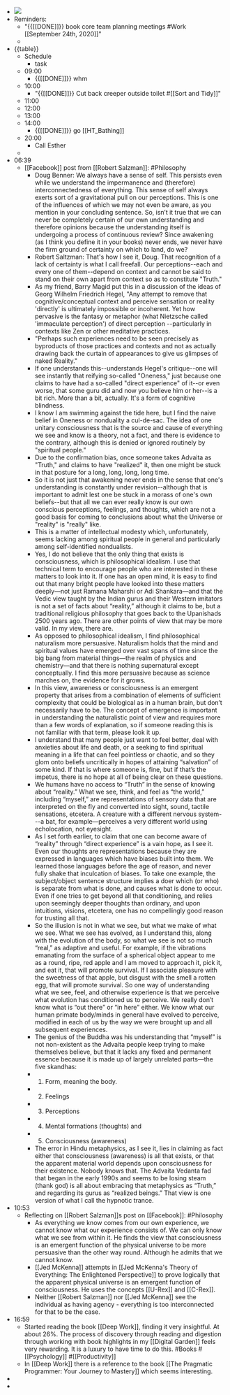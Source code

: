 - ![](https://firebasestorage.googleapis.com/v0/b/firescript-577a2.appspot.com/o/imgs%2Fapp%2FDavidsroam%2FCnWZyQnxav.png?alt=media&token=b8da6589-799b-4b9b-b71b-a481f6477b12)
- Reminders:
    - "{{[[DONE]]}} book core team planning meetings #Work [[September 24th, 2020]]"
    - 
- {{table}}
    - Schedule
        - task
    - 09:00
        - {{[[DONE]]}} whm
    - 10:00
        - "{{[[DONE]]}} Cut back creeper outside toilet #[[Sort and Tidy]]"
    - 11:00
    - 12:00
    - 13:00
    - 14:00
        - {{[[DONE]]}} go [[HT_Bathing]]
    - 20:00
        - Call Esther
    - 
- 06:39
    - [[Facebook]] post from [[Robert Salzman]]: #Philosophy
        - Doug Benner: We always have a sense of self. This persists even while we understand the impermanence and (therefore) interconnectedness of everything. This sense of self always exerts sort of a gravitational pull on our perceptions. This is one of the influences of which we may not even be aware, as you mention in your concluding sentence. So, isn’t it true that we can never be completely certain of our own understanding and therefore opinions because the understanding itself is undergoing a process of continuous review? Since awakening (as I think you define it in your books) never ends, we never have the firm ground of certainty on which to land, do we?
        - Robert Saltzman: That's how I see it, Doug. That recognition of a lack of certainty is what I call freefall. Our perceptions--each and every one of them--depend on context and cannot be said to stand on their own apart from context so as to constitute "Truth."
        - As my friend, Barry Magid put this in a discussion of the ideas of Georg Wilhelm Friedrich Hegel, "Any attempt to remove that cognitive/conceptual context and perceive sensation or reality 'directly' is ultimately impossible or incoherent. Yet how pervasive is the fantasy or metaphor (what Nietzsche called 'immaculate perception') of direct perception --particularly in contexts like Zen or other meditative practices. 
        - "Perhaps such experiences need to be seen precisely as byproducts of those practices and contexts and not as actually drawing back the curtain of appearances to give us glimpses of naked Reality."
        - If one understands this--understands Hegel's critique--one will see instantly that reifying so-called "Oneness," just because one claims to have had a so-called "direct experience" of it--or even worse, that some guru did and now you believe him or her--is a bit rich. More than a bit, actually. It's a form of cognitive blindness.
        - I know I am swimming against the tide here, but I find the naive belief in Oneness or nonduality a cul-de-sac. The idea of one unitary consciousness that is the source and cause of everything we see and know is a theory, not a fact, and there is evidence to the contrary, although this is denied or ignored routinely by "spiritual people."
        - Due to the confirmation bias, once someone takes Advaita as "Truth," and claims to have "realized" it, then one might be stuck in that posture for a long, long, long, long time. 
        - So it is not just that awakening never ends in the sense that one's understanding is constantly under revision--although that is important to admit lest one be stuck in a morass of one's own beliefs--but that all we can ever really know is our own conscious perceptions, feelings, and thoughts, which are not a good basis for coming to conclusions about what the Universe or "reality" is "really" like.
        - This is a matter of intellectual modesty which, unfortunately, seems lacking among spiritual people in general and particularly among self-identified nondualists.
        - Yes, I do not believe that the only thing that exists is consciousness, which is philosophical idealism. I use that technical term to encourage people who are interested in these matters to look into it. If one has an open mind, it is easy to find out that many bright people have looked into these matters deeply—not just Ramana Maharshi or Adi Shankara—and that the Vedic view taught by the Indian gurus and their Western imitators is not a set of facts about “reality,” although it claims to be, but a traditional religious philosophy that goes back to the Upanishads 2500 years ago. There are other points of view that may be more valid. In my view, there are.  
        - As opposed to philosophical idealism, I find philosophical naturalism more persuasive. Naturalism holds that the mind and spiritual values have emerged over vast spans of time since the big bang from material things—the realm of physics and chemistry—and that there is nothing supernatural except conceptually. I find this more persuasive because as science marches on, the evidence for it grows.
        - In this view, awareness or consciousness is an emergent property that arises from a combination of elements of sufficient complexity that could be biological as in a human brain, but don’t necessarily have to be. The concept of emergence is important in understanding the naturalistic point of view and requires more than a few words of explanation, so if someone reading this is not familiar with that term, please look it up.
        - I understand that many people just want to feel better, deal with anxieties about life and death, or a seeking to find spiritual meaning in a life that can feel pointless or chaotic, and so they glom onto beliefs uncritically in hopes of attaining “salvation” of some kind. If that is where someone is, fine, but if that’s the impetus, there is no hope at all of being clear on these questions. 
        - We humans have no access to “Truth” in the sense of knowing about “reality.” What we see, think, and feel as “the world,” including “myself,” are representations of sensory data that are interpreted on the fly and converted into sight, sound, tactile sensations, etcetera. A creature with a different nervous system---a bat, for example—perceives a very different world using echolocation, not eyesight. 
        - As I set forth earlier, to claim that one can become aware of “reality” through “direct experience” is a vain hope, as I see it. Even our thoughts are representations because they are expressed in languages which have biases built into them. We learned those languages before the age of reason, and never fully shake that inculcation of biases. To take one example, the subject/object sentence structure implies a doer which (or who) is separate from what is done, and causes what is done to occur. Even if one tries to get beyond all that conditioning, and relies upon seemingly deeper thoughts than ordinary, and upon intuitions, visions, etcetera, one has no compellingly good reason for trusting all that.
        - So the illusion is not in what we see, but what we make of what we see. What we see has evolved, as I understand this, along with the evolution of the body, so what we see is not so much “real,” as adaptive and useful. For example, if the vibrations emanating from the surface of a spherical object appear to me as a round, ripe, red apple and I am moved to approach it, pick it, and eat it, that will promote survival. If I associate pleasure with the sweetness of that apple, but disgust with the smell a rotten egg, that will promote survival. So one way of understanding what we see, feel, and otherwise experience is that we perceive what evolution has conditioned us to perceive. We really don’t know what is “out there” or “in here” either. We know what our human primate body/minds in general have evolved to perceive, modified in each of us by the way we were brought up and all subsequent experiences. 
        - The genius of the Buddha was his understanding that “myself” is not non-existent as the Advaita people keep trying to make themselves believe, but that it lacks any fixed and permanent essence because it is made up of largely unrelated parts—the five skandhas:
        - 1. Form, meaning the body. 
        - 2. Feelings 
        - 3. Perceptions 
        - 4. Mental formations (thoughts) and
        - 5. Consciousness (awareness)
        - The error in Hindu metaphysics, as I see it, lies in claiming as fact either that consciousness (awareness) is all that exists, or that the apparent material world depends upon consciousness for their existence. Nobody knows that. The Advaita Vedanta fad that began in the early 1990s and seems to be losing steam (thank god) is all about embracing that metaphysics as “Truth,” and regarding its gurus as “realized beings.” That view is one version of what I call the hypnotic trance.
- 10:53
    - Reflecting on [[Robert Salzman]]s post on [[Facebook]]: #Philosophy
        - As everything we know comes from our own experience, we cannot know what our experience consists of. We can only know what we see from within it. He finds the view that consciousness is an emergent function of the physical universe to be more persuasive than the other way round. Although he admits that we cannot know.
        - [[Jed McKenna]] attempts in [[Jed McKenna's Theory of Everything: The Enlightened Perspective]] to prove logically that the apparent physical universe is an emergent function of consciousness. He uses the concepts [[U-Rex]] and [[C-Rex]].
        - Neither [[Robert Salzman]] nor [[Jed McKenna]] see the individual as having agency - everything is too interconnected for that to be the case.
- 16:59
    - Started reading the book [[Deep Work]], finding it very insightful. At about 26%. The process of discovery through reading and digestion through working with book highlights in my [[Digital Garden]] feels very rewarding. It is a luxury to have  time to do this. #Books #[[Psychology]] #[[Productivity]]
    - In [[Deep Work]] there is a reference to the book [[The Pragmatic Programmer: Your Journey to Mastery]] which seems interesting.
- 
-  
